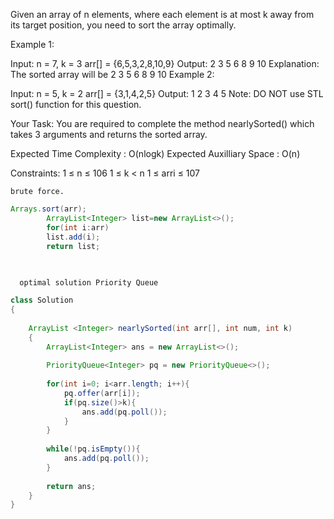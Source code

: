 Given an array of n elements, where each element is at most k away from its target position, you need to sort the array optimally.

Example 1:

Input:
n = 7, k = 3
arr[] = {6,5,3,2,8,10,9}
Output: 2 3 5 6 8 9 10
Explanation: The sorted array will be
2 3 5 6 8 9 10
Example 2:

Input:
n = 5, k = 2
arr[] = {3,1,4,2,5}
Output: 1 2 3 4 5 
Note: DO NOT use STL sort() function for this question.

Your Task:
You are required to complete the method nearlySorted() which takes 3 arguments and returns the sorted array.

Expected Time Complexity : O(nlogk)
Expected Auxilliary Space : O(n)

Constraints:
1 ≤ n ≤ 106
1 ≤ k < n
1 ≤ arri ≤ 107


``brute force. ``
```Java
Arrays.sort(arr);
        ArrayList<Integer> list=new ArrayList<>();
        for(int i:arr)
        list.add(i);
        return list;
        
        
   ```     
      
      
``  optimal solution Priority Queue``

```Java
class Solution
{
   
    ArrayList <Integer> nearlySorted(int arr[], int num, int k)
    {
        ArrayList<Integer> ans = new ArrayList<>();
        
        PriorityQueue<Integer> pq = new PriorityQueue<>();
        
        for(int i=0; i<arr.length; i++){
            pq.offer(arr[i]);
            if(pq.size()>k){
                ans.add(pq.poll());
            }
        }
        
        while(!pq.isEmpty()){
            ans.add(pq.poll());
        }
        
        return ans;
    }
}

```



